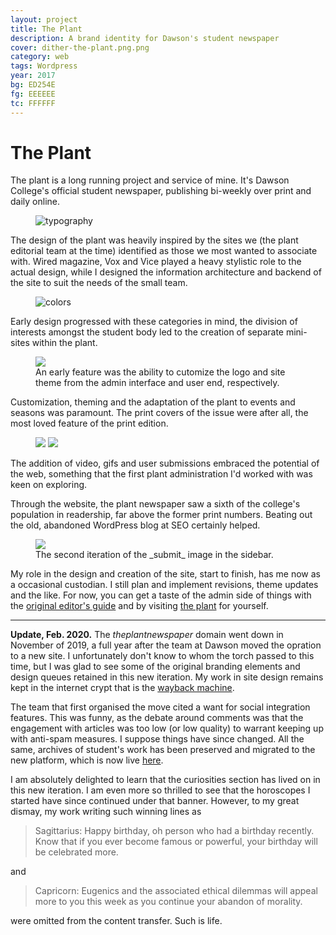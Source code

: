 ```yaml
---
layout: project
title: The Plant
description: A brand identity for Dawson's student newspaper
cover: dither-the-plant.png.png
category: web
tags: Wordpress
year: 2017
bg: ED254E
fg: EEEEEE
tc: FFFFFF
---
```

# The Plant

The plant is a long running project and service of mine. It's Dawson College's official student newspaper, publishing bi-weekly over print and daily online.

<figure><img alt="typography" src="/assets/img/work/theplant/dither-brand-identity.png.png"></figure>

The design of the plant was heavily inspired by the sites we (the plant editorial team at the time) identified as those we most wanted to associate with. Wired magazine, Vox and Vice played a heavy stylistic role to the actual design, while I designed the information architecture and backend of the site to suit the needs of the small team.

<figure>
	<img src="/assets/img/work/theplant/dither-brand-colors.png.png" alt="colors" >
</figure>

Early design progressed with these categories in mind, the division of interests amongst the student body led to the creation of separate mini-sites within the plant.

<figure>
	<img src="/assets/img/work/theplant/dither-variations.png.png">
	<figcaption>An early feature was the ability to cutomize the logo and site theme from the admin interface and user end, respectively.</figcaption>
</figure>

Customization, theming and the adaptation of the plant to events and seasons was paramount. The print covers of the issue were after all, the most loved feature of the print edition.

<figure>
	<img src="/assets/img/work/theplant/dither-design-0.png.png">
	<img src="/assets/img/work/theplant/dither-design-1.png.png">
</figure>

The addition of video, gifs and user submissions embraced the potential of the web, something that the first plant administration I'd worked with was keen on exploring.

Through the website, the plant newspaper saw a sixth of the college's population in readership, far above the former print numbers. Beating out the old, abandoned WordPress blog at SEO certainly helped.

<figure>
	<img src="/assets/img/work/theplant/dither-submit-1.jpg.png">
	<figcaption>The second iteration of the _submit_ image in the sidebar.</figcaption>
</figure>

My role in the design and creation of the site, start to finish, has me now as a occasional custodian. I still plan and implement revisions, theme updates and the like. For now, you can get a taste of the admin side of things with the <a href="/assets/img/work/theplant/the_little_green book_v.2.1.pdf">original editor's guide</a> and by visiting [the plant](http://theplantnewspaper.com) for yourself.

---

**Update, Feb. 2020.** The _theplantnewspaper_ domain went down in November of 2019, a full year after the team at Dawson moved the opration to a new site. I unfortunately don't know to whom the torch passed to this time, but I was glad to see some of the original branding elements and design queues retained in this new iteration. My work in site design remains kept  in the internet crypt that is the [wayback machine](https://web.archive.org/web/20190123023325/https://theplantnewspaper.com/).

The team that first organised the move cited a want for social integration features. This was funny, as the debate around comments was that the engagement with articles was too low (or low quality) to warrant keeping up with anti-spam measures. I suppose things have since changed. All the same, archives of student's work has been preserved and migrated to the new platform, which is now live [here](https://www.theplantnews.com/).

I am absolutely delighted to learn that the curiosities section has lived on in this new iteration. I am even more so thrilled to see that the horoscopes I started have since continued under that banner. However, to my great dismay, my work writing such winning lines as

> Sagittarius: Happy birthday, oh person who had a birthday recently.  Know that if you ever become famous or powerful, your birthday will be celebrated more.

and

> Capricorn: Eugenics and the associated ethical dilemmas will appeal more to you this week as you continue your abandon of morality.

were omitted from the content transfer. Such is life.

